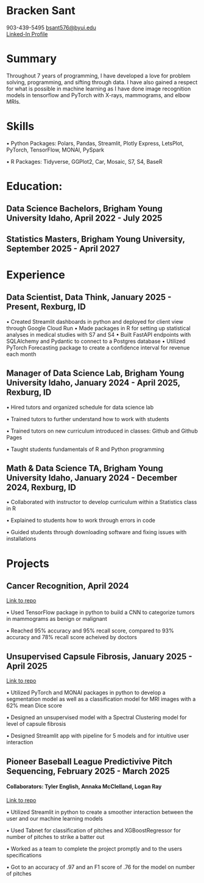 # Bracken Sant

903-439-5495 
bsant576@byui.edu   
[Linked-In Profile](https://linkedin.com/in/bracken-sant-70b76a192)
# Summary
Throughout 7 years of programming, I have developed a love for problem solving, programming, and sifting through data. I have also gained a respect for what is possible in machine learning as I have done image recognition models in tensorflow and PyTorch with X-rays, mammograms, and elbow MRIs. 

# Skills
• Python Packages: Polars, Pandas, Streamlit, Plotly Express, LetsPlot, PyTorch, TensorFlow, MONAI, PySpark

•	R Packages: Tidyverse, GGPlot2, Car, Mosaic, S7, S4, BaseR

# Education:
## Data Science Bachelors, Brigham Young University Idaho, April 2022 - July 2025

## Statistics Masters, Brigham Young University, September 2025 - April 2027

# Experience
## Data Scientist, Data Think, January 2025 - Present, Rexburg, ID

•	Created Streamlit dashboards in python and deployed for client view through Google Cloud Run
•	Made packages in R for setting up statistical analyses in medical studies with S7 and S4
•	Built FastAPI endpoints with SQLAlchemy and Pydantic to connect to a Postgres database
•	Utilized PyTorch Forecasting package to create a confidence interval for revenue each month

## Manager of Data Science Lab, Brigham Young University Idaho, January 2024 - April 2025, Rexburg, ID

• Hired tutors and organized schedule for data science lab

• Trained tutors to further understand how to work with students

• Trained tutors on new curriculum introduced in classes: Github and Github Pages

• Taught students fundamentals of R and Python programming

## Math & Data Science TA, Brigham Young University Idaho, January 2024 - December 2024, Rexburg, ID

•	Collaborated with instructor to develop curriculum within a Statistics class in R

•	Explained to students how to work through errors in code

•	Guided students through downloading software and fixing issues with installations


# Projects
## Cancer Recognition, April 2024

[Link to repo](https://github.com/bracken576/Sant-Resume/tree/80868f67d8a034d1dad1b303126489050380bacb/Projects/BreastCancerML)

• Used TensorFlow package in python to build a CNN to categorize tumors in mammograms as benign or malignant

• Reached 95% accuracy and 95% recall score, compared to 93% accuracy and 78% recall score acheived by doctors

## Unsupervised Capsule Fibrosis, January 2025 - April 2025

[Link to repo](https://github.com/bracken576/Sant-Resume/tree/c0363c03c4041e73a6a5af392fa2a9eb3031d992/Projects/Unsupervised_PTJC)

•	Utilized PyTorch and MONAI packages in python to develop a segmentation model as well as a classification model for MRI images with a 62% mean Dice score

•	Designed an unsupervised model with a Spectral Clustering model for level of capsule fibrosis

•	Designed Streamlit app with pipeline for 5 models and for intuitive user interaction

## Pioneer Baseball League Predictivive Pitch Sequencing, February 2025 - March 2025

#### Collaborators: Tyler English, Annaka McClelland, Logan Ray

[Link to repo](https://github.com/TylerEnglish/GonePhishingBaseball.git)

• Utilized Streamlit in python to create a smoother interaction between the user and our machine learning models

• Used Tabnet for classification of pitches and XGBoostRegressor for number of pitches to strike a batter out

• Worked as a team to complete the project promptly and to the users specifications

• Got to an accuracy of .97 and an F1 score of .76 for the model on number of pitches

